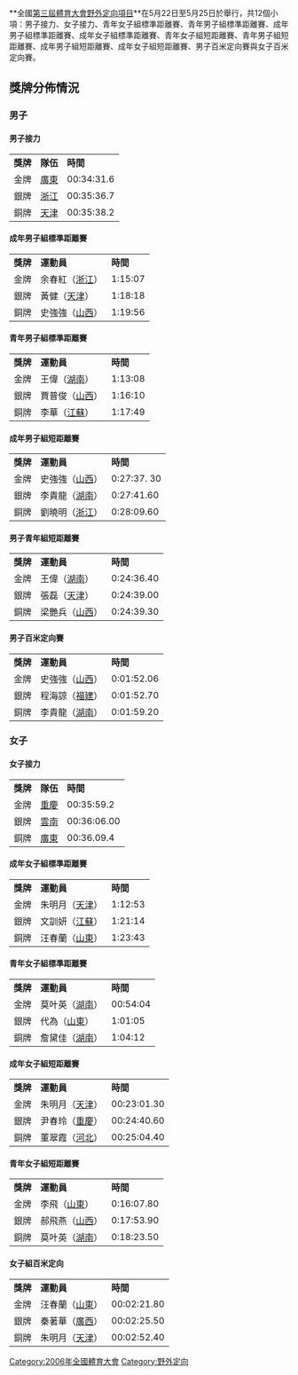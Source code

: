 **全國[第三屆體育大會](../Page/第三屆全國體育大會.md "wikilink")[野外定向項目](../Page/野外定向.md "wikilink")**在5月22日至5月25日於舉行，共12個小項：男子接力、女子接力、青年女子組標準距離賽、青年男子組標準距離賽、成年男子組標準距離賽、成年女子組標準距離賽、青年女子組短距離賽、青年男子組短距離賽、成年男子組短距離賽、成年女子組短距離賽、男子百米定向賽與女子百米定向賽。

## 獎牌分佈情況

### 男子

#### 男子接力

|        |                                |            |
| ------ | ------------------------------ | ---------- |
| **獎牌** | **隊伍**                         | **時間**     |
| 金牌     | [廣東](../Page/廣東.md "wikilink") | 00:34:31.6 |
| 銀牌     | [浙江](../Page/浙江.md "wikilink") | 00:35:36.7 |
| 銅牌     | [天津](../Page/天津.md "wikilink") | 00:35:38.2 |

#### 成年男子組標準距離賽

|        |                                     |         |
| ------ | ----------------------------------- | ------- |
| **獎牌** | **運動員**                             | **時間**  |
| 金牌     | 余春紅（[浙江](../Page/浙江.md "wikilink")） | 1:15:07 |
| 銀牌     | 黃健（[天津](../Page/天津.md "wikilink")）  | 1:18:18 |
| 銅牌     | 史強強（[山西](../Page/山西.md "wikilink")） | 1:19:56 |

#### 青年男子組標準距離賽

|        |                                     |         |
| ------ | ----------------------------------- | ------- |
| **獎牌** | **運動員**                             | **時間**  |
| 金牌     | 王偉（[湖南](../Page/湖南.md "wikilink")）  | 1:13:08 |
| 銀牌     | 賈普俊（[山西](../Page/山西.md "wikilink")） | 1:16:10 |
| 銅牌     | 李華（[江蘇](../Page/江蘇.md "wikilink")）  | 1:17:49 |

#### 成年男子組短距離賽

|        |                                     |             |
| ------ | ----------------------------------- | ----------- |
| **獎牌** | **運動員**                             | **時間**      |
| 金牌     | 史強強（[山西](../Page/山西.md "wikilink")） | 0:27:37. 30 |
| 銀牌     | 李貴龍（[湖南](../Page/湖南.md "wikilink")） | 0:27:41.60  |
| 銅牌     | 劉曉明（[浙江](../Page/浙江.md "wikilink")） | 0:28:09.60  |

#### 男子青年組短距離賽

|        |                                     |            |
| ------ | ----------------------------------- | ---------- |
| **獎牌** | **運動員**                             | **時間**     |
| 金牌     | 王偉（[湖南](../Page/湖南.md "wikilink")）  | 0:24:36.40 |
| 銀牌     | 張磊（[天津](../Page/天津.md "wikilink")）  | 0:24:39.00 |
| 銅牌     | 梁艷兵（[山西](../Page/山西.md "wikilink")） | 0:24:39.30 |

#### 男子百米定向賽

|        |                                     |            |
| ------ | ----------------------------------- | ---------- |
| **獎牌** | **運動員**                             | **時間**     |
| 金牌     | 史強強（[山西](../Page/山西.md "wikilink")） | 0:01:52.06 |
| 銀牌     | 程海諒（[福建](../Page/福建.md "wikilink")） | 0:01:52.70 |
| 銅牌     | 李貴龍（[湖南](../Page/湖南.md "wikilink")） | 0:01:59.20 |

### 女子

#### 女子接力

|        |                                |             |
| ------ | ------------------------------ | ----------- |
| **獎牌** | **隊伍**                         | **時間**      |
| 金牌     | [重慶](../Page/重慶.md "wikilink") | 00:35:59.2  |
| 銀牌     | [雲南](../Page/雲南.md "wikilink") | 00:36:06.00 |
| 銅牌     | [廣東](../Page/廣東.md "wikilink") | 00:36.09.4  |

#### 成年女子組標準距離賽

|        |                                     |         |
| ------ | ----------------------------------- | ------- |
| **獎牌** | **運動員**                             | **時間**  |
| 金牌     | 朱明月（[天津](../Page/天津.md "wikilink")） | 1:12:53 |
| 銀牌     | 文訓妍（[江蘇](../Page/江蘇.md "wikilink")） | 1:21:14 |
| 銅牌     | 汪春蘭（[山東](../Page/山東.md "wikilink")） | 1:23:43 |

#### 青年女子組標準距離賽

|        |                                     |          |
| ------ | ----------------------------------- | -------- |
| **獎牌** | **運動員**                             | **時間**   |
| 金牌     | 莫叶英（[湖南](../Page/湖南.md "wikilink")） | 00:54:04 |
| 銀牌     | 代為（[山東](../Page/山東.md "wikilink")）  | 1:01:05  |
| 銅牌     | 詹黛佳（[湖南](../Page/湖南.md "wikilink")） | 1:04:12  |

#### 成年女子組短距離賽

|        |                                     |             |
| ------ | ----------------------------------- | ----------- |
| **獎牌** | **運動員**                             | **時間**      |
| 金牌     | 朱明月（[天津](../Page/天津.md "wikilink")） | 00:23:01.30 |
| 銀牌     | 尹春玲（[重慶](../Page/重慶.md "wikilink")） | 00:24:40.60 |
| 銅牌     | 董翠霞（[河北](../Page/河北.md "wikilink")） | 00:25:04.40 |

#### 青年女子組短距離賽

|        |                                     |            |
| ------ | ----------------------------------- | ---------- |
| **獎牌** | **運動員**                             | **時間**     |
| 金牌     | 李飛（[山東](../Page/山東.md "wikilink")）  | 0:16:07.80 |
| 銀牌     | 郝飛燕（[山西](../Page/山西.md "wikilink")） | 0:17:53.90 |
| 銅牌     | 莫叶英（[湖南](../Page/湖南.md "wikilink")） | 0:18:23.50 |

#### 女子組百米定向

|        |                                     |             |
| ------ | ----------------------------------- | ----------- |
| **獎牌** | **運動員**                             | **時間**      |
| 金牌     | 汪春蘭（[山東](../Page/山東.md "wikilink")） | 00:02:21.80 |
| 銀牌     | 秦著華（[廣西](../Page/廣西.md "wikilink")） | 00:02:25.50 |
| 銅牌     | 朱明月（[天津](../Page/天津.md "wikilink")） | 00:02:52.40 |

[Category:2006年全國體育大會](https://zh.wikipedia.org/wiki/Category:2006年全國體育大會 "wikilink")
[Category:野外定向](https://zh.wikipedia.org/wiki/Category:野外定向 "wikilink")
